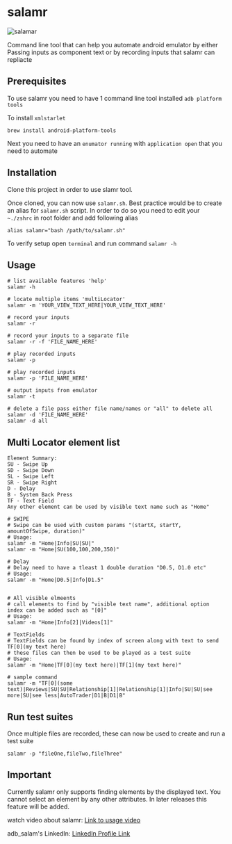# salamr
![salamar](https://img.shields.io/badge/salamr_command_line-Experimental_1.0.2-blue)

Command line tool that can help you automate android emulator by either Passing inputs as component text or by recording inputs that salamr can repliacte

## Prerequisites
To use salamr you need to have 1 command line tool installed `adb platform tools`

To install `xmlstarlet`
```shell
brew install android-platform-tools
```

Next you need to have an `enumator running` with `application open` that you need to automate

## Installation

Clone this project in order to use slamr tool.

Once cloned, you can now use `salamr.sh`. Best practice would be to create an alias for `salamr.sh` script. In order to do so you need to edit your `~./zshrc` in root folder and add following alias

```shell
alias salamr="bash /path/to/salamr.sh"
```

To verify setup open `terminal` and run command `salamr -h`

## Usage

```shell
# list available features 'help'
salamr -h

# locate multiple items 'multiLocator'
salamr -m 'YOUR_VIEW_TEXT_HERE|YOUR_VIEW_TEXT_HERE'

# record your inputs
salamr -r

# record your inputs to a separate file
salamr -r -f 'FILE_NAME_HERE'

# play recorded inputs
salamr -p

# play recorded inputs
salamr -p 'FILE_NAME_HERE'

# output inputs from emulator
salamr -t

# delete a file pass either file name/names or "all" to delete all
salamr -d 'FILE_NAME_HERE'
salamr -d all
```

## Multi Locator element list
```shell
Element Summary:
SU - Swipe Up
SD - Swipe Down
SL - Swipe Left
SR - Swipe Right
D - Delay 
B - System Back Press
TF - Text Field
Any other element can be used by visible text name such as "Home"

# SWIPE
# Swipe can be used with custom params "(startX, startY, amountOfSwipe, duration)"
# Usage: 
salamr -m "Home|Info|SU|SU|"
salamr -m "Home|SU(100,100,200,350)"

# Delay
# Delay need to have a tleast 1 double duration "D0.5, D1.0 etc"
# Usage:
salamr -m "Home|D0.5|Info|D1.5"


# All visible elmeents
# call elements to find by "visible text name", additional option index can be added such as "[0]" 
# Usage:
salamr -m "Home|Info[2]|Videos[1]"

# TextFields
# TextFields can be found by index of screen along with text to send TF[0](my text here)
# these files can then be used to be played as a test suite
# Usage: 
salamr -m "Home|TF[0](my text here)|TF[1](my text here)"

# sample command
salamr -m "TF[0](some text)|Reviews|SU|SU|Relationship[1]|Relationship[1]|Info|SU|SU|see more|SU|see less|AutoTrader|D1|B|D1|B"
```

## Run test suites
Once multiple files are recorded, these can now be used to create and run a test suite
```shell
salamr -p "fileOne,fileTwo,fileThree"
```

## Important

Currently salamr only supports finding elements by the displayed text. You cannot select an element by any other attributes. In later releases this feature will be added.

watch video about salamr: [Link to usage video](https://www.linkedin.com/posts/muhammad-abdulsalam-1253a7178_salamr-salam-run-a-command-line-tool-activity-7173786881824817152-cMYG?utm_source=share&utm_medium=member_desktop)

adb_salam's LinkedIn: [LinkedIn Profile Link](https://www.linkedin.com/in/muhammad-abdulsalam-1253a7178/)
